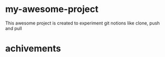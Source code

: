 # my-awesome-project
This awesome project is created to experiment git notions like clone, push and pull
# achivements


